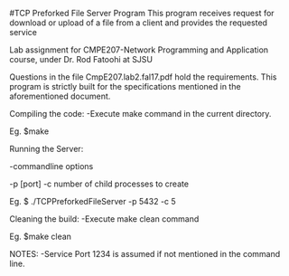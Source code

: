 #TCP Preforked File Server Program
This program receives request for download or upload of a file from a client and provides the requested service

Lab assignment for CMPE207-Network Programming and Application course, under Dr. Rod Fatoohi at SJSU

Questions in the file CmpE207.lab2.fal17.pdf hold the requirements. 
This program is strictly built for the specifications mentioned in the aforementioned document.

Compiling the code:
-Execute make command in the current directory.

 Eg. $make

Running the Server:

-commandline options

-p [port]
-c number of child processes to create

 Eg. $ ./TCPPreforkedFileServer -p 5432 -c 5


Cleaning the build:
-Execute make clean command

 Eg. $make clean

NOTES:
-Service Port 1234 is assumed if not mentioned in the command line.
